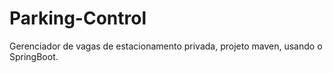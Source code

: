 # Parking-Control
Gerenciador de vagas de estacionamento privada, projeto maven, usando o SpringBoot.
